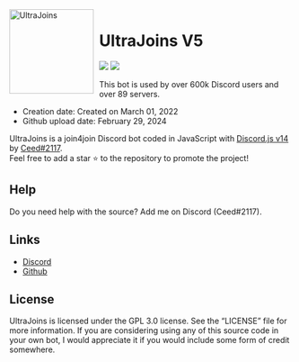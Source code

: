 <img width="150" height="150" align="left" style="float: left; margin: 0 10px 0 0;" alt="UltraJoins" src="https://media.discordapp.net/attachments/1168161589933903883/1212815019193143306/IMG_0564.png?ex=65f33501&is=65e0c001&hm=d2c420e20534374a502abf9cb524f2f54f59d3fecadaceece34a931040640dfb&">  

# UltraJoins V5

[![](https://img.shields.io/discord/1044305778288381985.svg?logo=discord&colorB=7289DA)](https://discord.gg/ultrajoins)
[![](https://img.shields.io/badge/discord.js-v12.0.0--dev-blue.svg?logo=npm)](https://github.com/discordjs)

This bot is used by over 600k Discord users and over 89 servers.

* Creation date: Created on March 01, 2022
* Github upload date: February 29, 2024

UltraJoins is a join4join Discord bot coded in JavaScript with [Discord.js v14](https://discord.js.org) by [Ceed#2117](https://github.com/ceedledev).  
Feel free to add a star ⭐ to the repository to promote the project!

## Help

Do you need help with the source? Add me on Discord (Ceed#2117).

## Links

*   [Discord](https://discord.gg/ultrajoins)
*   [Github](https://github.com/UltraJoins/UltraJoins)

## License

UltraJoins is licensed under the GPL 3.0 license. See the “LICENSE” file for more information. If you are considering using any of this source code in your own bot, I would appreciate it if you would include some form of credit somewhere.
